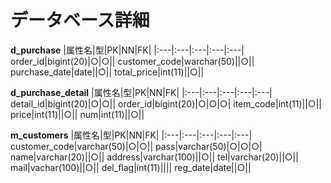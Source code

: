 # データベース詳細
**d_purchase**
|属性名|型|PK|NN|FK|
|:---|:---|:---|:---|:---|
order_id|bigint(20)|○|○||
customer_code|warchar(50)||○||
purchase_date|date||○||
total_price|int(11)||○||

**d_purchase_detail**
|属性名|型|PK|NN|FK|
|:---|:---|:---|:---|:---|
detail_id|bigint(20)|○|○||
order_id|bigint(20)|○|○|○|
item_code|int(11)||○||
price|int(11)||○||
num|int(11)||○||

**m_customers**
|属性名|型|PK|NN|FK|
|:---|:---|:---|:---|:---|
customer_code|varchar(50)|○|○||
pass|varchar(50)|○|○|○|
name|varchar(20)||○||
address|varchar(100)||○||
tel|varchar(20)||○||
mail|vachar(100)||○||
del_flag|int(11)||||
reg_date|date||○||
